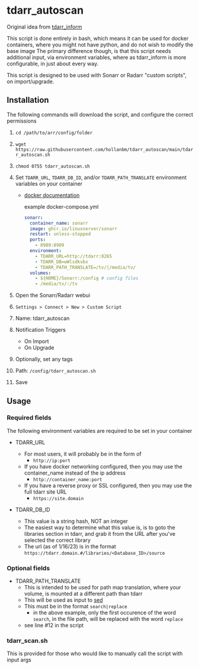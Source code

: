 # tdarr_autoscan

Original idea from [tdarr_inform](https://github.com/deathbybandaid/tdarr_inform)

This script is done entirely in bash, which means it can be used for docker containers, where you might not have python, and do not wish to modify the base image
The primary difference though, is that this script needs additional input, via environment variables, where as tdarr_inform is more configurable, in just about every way.

This script is designed to be used with Sonarr or Radarr "custom scripts", on import/upgrade.

## Installation

The following commands will download the script, and configure the correct permissions

1) `cd /path/to/arr/config/folder`
2) `wget https://raw.githubusercontent.com/hollanbm/tdarr_autoscan/main/tdarr_autoscan.sh`
3) `chmod 0755 tdarr_autoscan.sh`
4) Set `TDARR_URL`, `TDARR_DB_ID`, and/or `TDARR_PATH_TRANSLATE` environment variables on your container
     - [docker documentation](https://docs.docker.com/compose/environment-variables/)

          example docker-compose.yml

          ```yaml
          sonarr:
            container_name: sonarr
            image: ghcr.io/linuxserver/sonarr
            restart: unless-stopped
            ports:
              - 8989:8989
            environment:
              - TDARR_URL=http://tdarr:8265
              - TDARR_DB=wWlsdkvbx
              - TDARR_PATH_TRANSLATE=/tv/|/media/tv/
            volumes:
              - ${HOME}/Sonarr:/config # config files
              - /media/tv/:/tv
          ```

5) Open the Sonarr/Radarr webui
6) `Settings > Connect > New > Custom Script`
7) Name: tdarr_autoscan
8) Notification Triggers
   - On Import
   - On Upgrade
9) Optionally, set any tags
10) Path: `/config/tdarr_autoscan.sh`
11) Save

## Usage

### Required fields

The following environment variables are required to be set in your container

- TDARR_URL
  - For most users, it will probably be in the form of
    - `http://ip:port`
  - If you have docker networking configured, then you may use the container_name instead of the ip address
    - `http://container_name:port`
  - If you have a reverse proxy or SSL configured, then you may use the full tdarr site URL
    - `https://site.domain`

- TDARR_DB_ID
  - This value is a string hash, NOT an integer
  - The easiest way to determine what this value is, is to goto the libraries section in tdarr, and grab it from the URL after you've selected the correct library
  - The url (as of 1/16/23) is in the format `https://tdarr.domain.#/libraries/<Database_ID>/source`

### Optional fields

- TDARR_PATH_TRANSLATE
  - This is intended to be used for path map translation, where your volume, is mounted at a different path than tdarr
  - This will be used as input to [sed](https://linux.die.net/man/1/sed)
  - This must be in the format `search|replace`
    - in the above example, only the first occurence of the word `search`, in the file path, will be replaced with the word `replace`
  - see line #12 in the script

### tdarr_scan.sh

  This is provided for those who would like to manually call the script with input args
